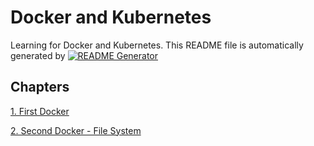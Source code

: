 
# Docker and Kubernetes

Learning for Docker and Kubernetes.
This README file is automatically generated by [![README Generator](https://github.com/unchaptered/docker-and-kubernetes/actions/workflows/generator-readme.yaml/badge.svg)](https://github.com/unchaptered/docker-and-kubernetes/actions/workflows/generator-readme.yaml)

## Chapters

[1. First Docker](https://github.com/unchaptered/docker-and-kubernetes/tree/main/1.%20First%20Docker)

[2. Second Docker - File System](https://github.com/unchaptered/docker-and-kubernetes/tree/main/2.%20Second%20Docker%20-%20File%20System)